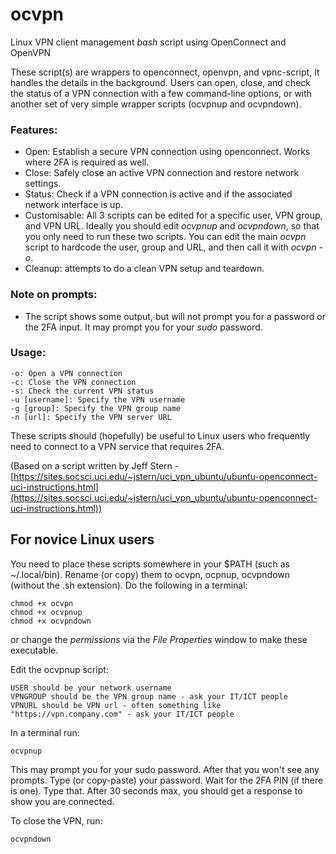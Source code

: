 # ocvpn

Linux VPN client management *bash* script using OpenConnect and OpenVPN

These script(s) are wrappers to openconnect, openvpn, and vpnc-script, It handles the details in the background. Users can open, close, and check the status of a VPN connection with a few command-line options, or with another set of very simple wrapper scripts (ocvpnup and ocvpndown).

### Features:

- Open: Establish a secure VPN connection using openconnect. Works where 2FA is required as well.
- Close: Safely close an active VPN connection and restore network settings.
- Status: Check if a VPN connection is active and if the associated network interface is up.
- Customisable: All 3 scripts can be edited for a specific user, VPN group, and VPN URL. Ideally you should edit *ocvpnup* and *ocvpndown*, so that you only need to run these two         scripts. You can edit the main *ocvpn* script to hardcode the user, group and URL, and then call it with *ocvpn -o*.
- Cleanup: attempts to do a clean VPN setup and teardown.

### Note on prompts:

- The script shows some output, but will not prompt you for a password or the 2FA input. It may prompt you for your *sudo* password. 

### Usage:

    -o: Open a VPN connection
    -c: Close the VPN connection
    -s: Check the current VPN status
    -u [username]: Specify the VPN username
    -g [group]: Specify the VPN group name
    -n [url]: Specify the VPN server URL

These scripts should (hopefully) be useful to Linux users who frequently need to connect to a VPN service that requires 2FA.

(Based on a script written by Jeff Stern - [https://sites.socsci.uci.edu/~jstern/uci_vpn_ubuntu/ubuntu-openconnect-uci-instructions.html](https://sites.socsci.uci.edu/~jstern/uci_vpn_ubuntu/ubuntu-openconnect-uci-instructions.html))

## For novice Linux users

You need to place these scripts somewhere in your $PATH (such as ~/.local/bin). Rename (or copy) them to ocvpn, ocpnup, ocvpndown (without the .sh extension). Do the following in a terminal:

	chmod +x ocvpn
	chmod +x ocvpnup
	chmod +x ocvpndown

or change the *permissions* via the *File Properties* window to make these executable.

Edit the ocvpnup script:

    USER should be your network username
    VPNGROUP should be the VPN group name - ask your IT/ICT people
    VPNURL should be VPN url - often something like "https://vpn.company.com" - ask your IT/ICT people

In a terminal run:

    ocvpnup

This may prompt you for your sudo password. After that you won't see any prompts. Type (or copy-paste) your password. Wait for the 2FA PIN (if there is one). Type that. After 30 seconds max, you should get a response to show you are connected.

To close the VPN, run:

    ocvpndown



